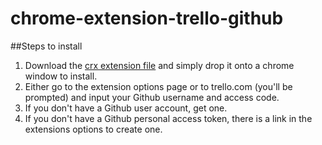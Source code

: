 # chrome-extension-trello-github

##Steps to install
1. Download the [crx extension file](chrome.crx?raw=true) and simply drop it onto a chrome window to install.
2. Either go to the extension options page or to trello.com (you'll be prompted) and input your Github username and access code.
3. If you don't have a Github user account, get one.
4. If you don't have a Github personal access token, there is a link in the extensions options to create one.


